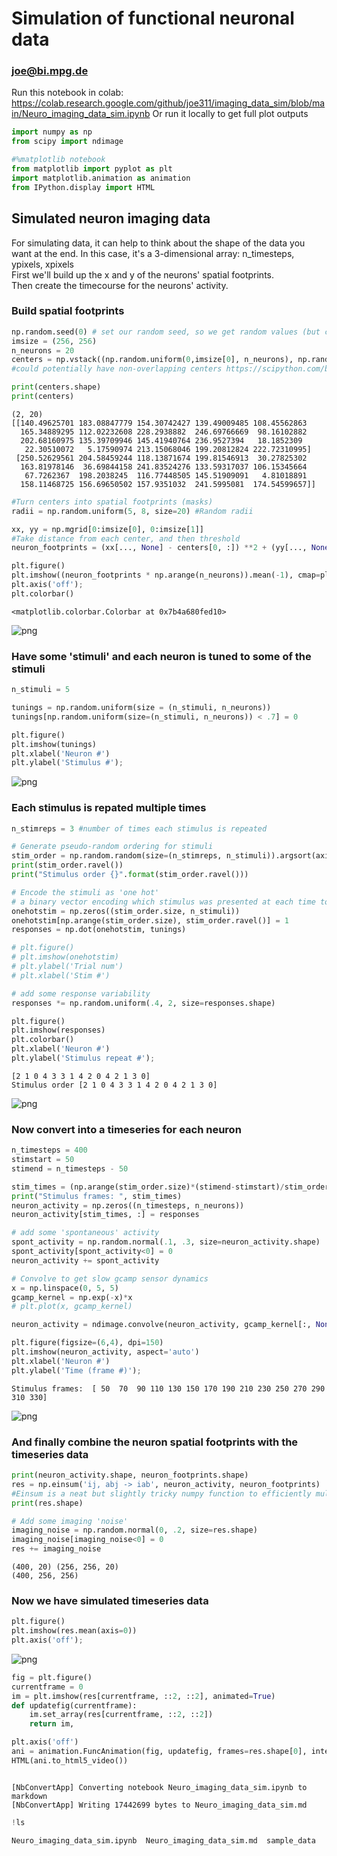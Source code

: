 # Simulation of functional neuronal data
### joe@bi.mpg.de

Run this notebook in colab: https://colab.research.google.com/github/joe311/imaging_data_sim/blob/main/Neuro_imaging_data_sim.ipynb 
Or run it locally to get full plot outputs 


```python
import numpy as np
from scipy import ndimage

#%matplotlib notebook
from matplotlib import pyplot as plt
import matplotlib.animation as animation
from IPython.display import HTML
```

## Simulated neuron imaging data
For simulating data, it can help to think about the shape of the data you want at the end.
In this case, it's a 3-dimensional array: n_timesteps, ypixels, xpixels <br>
First we'll build up the x and y of the neurons' spatial footprints. <br>
Then create the timecourse for the neurons' activity.

### Build spatial footprints


```python
np.random.seed(0) # set our random seed, so we get random values (but consistent from run to run)
imsize = (256, 256)
n_neurons = 20
centers = np.vstack((np.random.uniform(0,imsize[0], n_neurons), np.random.uniform(0,imsize[1],n_neurons)))
#could potentially have non-overlapping centers https://scipython.com/blog/poisson-disc-sampling-in-python/

print(centers.shape)
print(centers)
```

    (2, 20)
    [[140.49625701 183.08847779 154.30742427 139.49009485 108.45562863
      165.34889295 112.02232608 228.2938882  246.69766669  98.16102882
      202.68160975 135.39709946 145.41940764 236.9527394   18.1852309
       22.30510072   5.17590974 213.15068046 199.20812824 222.72310995]
     [250.52629561 204.58459244 118.13871674 199.81546913  30.27825302
      163.81978146  36.69844158 241.83524276 133.59317037 106.15345664
       67.7262367  198.2038245  116.77448505 145.51909091   4.81018891
      158.11468725 156.69650502 157.9351032  241.5995081  174.54599657]]



```python
#Turn centers into spatial footprints (masks)
radii = np.random.uniform(5, 8, size=20) #Random radii

xx, yy = np.mgrid[0:imsize[0], 0:imsize[1]]
#Take distance from each center, and then threshold
neuron_footprints = (xx[..., None] - centers[0, :]) **2 + (yy[..., None] - centers[1, :]) **2 < radii**2

plt.figure()
plt.imshow((neuron_footprints * np.arange(n_neurons)).mean(-1), cmap=plt.cm.Greys_r)
plt.axis('off');
plt.colorbar()
```




    <matplotlib.colorbar.Colorbar at 0x7b4a680fed10>




    
![png](Neuro_imaging_data_sim_novid_files/Neuro_imaging_data_sim_novid_5_1.png)
    


### Have some 'stimuli' and each neuron is tuned to some of the stimuli


```python
n_stimuli = 5

tunings = np.random.uniform(size = (n_stimuli, n_neurons))
tunings[np.random.uniform(size=(n_stimuli, n_neurons)) < .7] = 0

plt.figure()
plt.imshow(tunings)
plt.xlabel('Neuron #')
plt.ylabel('Stimulus #');
```


    
![png](Neuro_imaging_data_sim_novid_files/Neuro_imaging_data_sim_novid_7_0.png)
    


### Each stimulus is repated multiple times


```python
n_stimreps = 3 #number of times each stimulus is repeated

# Generate pseudo-random ordering for stimuli
stim_order = np.random.random(size=(n_stimreps, n_stimuli)).argsort(axis=1)
print(stim_order.ravel())
print("Stimulus order {}".format(stim_order.ravel()))

# Encode the stimuli as 'one hot'
# a binary vector encoding which stimulus was presented at each time to make it easy to multiply with the tuning
onehotstim = np.zeros((stim_order.size, n_stimuli))
onehotstim[np.arange(stim_order.size), stim_order.ravel()] = 1
responses = np.dot(onehotstim, tunings)

# plt.figure()
# plt.imshow(onehotstim)
# plt.ylabel('Trial num')
# plt.xlabel('Stim #')

# add some response variability
responses *= np.random.uniform(.4, 2, size=responses.shape)

plt.figure()
plt.imshow(responses)
plt.colorbar()
plt.xlabel('Neuron #')
plt.ylabel('Stimulus repeat #');
```

    [2 1 0 4 3 3 1 4 2 0 4 2 1 3 0]
    Stimulus order [2 1 0 4 3 3 1 4 2 0 4 2 1 3 0]



    
![png](Neuro_imaging_data_sim_novid_files/Neuro_imaging_data_sim_novid_9_1.png)
    


### Now convert into a timeseries for each neuron


```python
n_timesteps = 400
stimstart = 50
stimend = n_timesteps - 50

stim_times = (np.arange(stim_order.size)*(stimend-stimstart)/stim_order.size).astype(int) + stimstart
print("Stimulus frames: ", stim_times)
neuron_activity = np.zeros((n_timesteps, n_neurons))
neuron_activity[stim_times, :] = responses

# add some 'spontaneous' activity
spont_activity = np.random.normal(.1, .3, size=neuron_activity.shape)
spont_activity[spont_activity<0] = 0
neuron_activity += spont_activity

# Convolve to get slow gcamp sensor dynamics
x = np.linspace(0, 5, 5)
gcamp_kernel = np.exp(-x)*x
# plt.plot(x, gcamp_kernel)

neuron_activity = ndimage.convolve(neuron_activity, gcamp_kernel[:, None])

plt.figure(figsize=(6,4), dpi=150)
plt.imshow(neuron_activity, aspect='auto')
plt.xlabel('Neuron #')
plt.ylabel('Time (frame #)');
```

    Stimulus frames:  [ 50  70  90 110 130 150 170 190 210 230 250 270 290 310 330]



    
![png](Neuro_imaging_data_sim_novid_files/Neuro_imaging_data_sim_novid_11_1.png)
    


### And finally combine the neuron spatial footprints with the timeseries data


```python
print(neuron_activity.shape, neuron_footprints.shape)
res = np.einsum('ij, abj -> iab', neuron_activity, neuron_footprints)
#Einsum is a neat but slightly tricky numpy function to efficiently multuply tensors (higher dimensional matricies)
print(res.shape)

# Add some imaging 'noise'
imaging_noise = np.random.normal(0, .2, size=res.shape)
imaging_noise[imaging_noise<0] = 0
res += imaging_noise

```

    (400, 20) (256, 256, 20)
    (400, 256, 256)


### Now we have simulated timeseries data


```python
plt.figure()
plt.imshow(res.mean(axis=0))
plt.axis('off');
```


    
![png](Neuro_imaging_data_sim_novid_files/Neuro_imaging_data_sim_novid_15_0.png)
    



```python
fig = plt.figure()
currentframe = 0
im = plt.imshow(res[currentframe, ::2, ::2], animated=True)
def updatefig(currentframe):
    im.set_array(res[currentframe, ::2, ::2])
    return im,

plt.axis('off')
ani = animation.FuncAnimation(fig, updatefig, frames=res.shape[0], interval=150, blit=True)
HTML(ani.to_html5_video())
```


```python

```

    [NbConvertApp] Converting notebook Neuro_imaging_data_sim.ipynb to markdown
    [NbConvertApp] Writing 17442699 bytes to Neuro_imaging_data_sim.md



```python
!ls
```

    Neuro_imaging_data_sim.ipynb  Neuro_imaging_data_sim.md  sample_data


